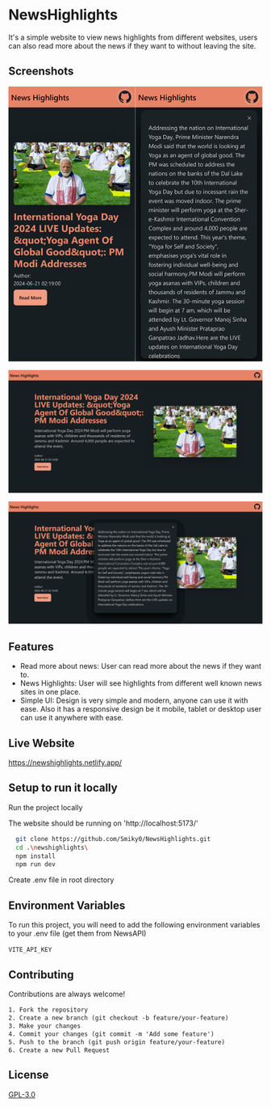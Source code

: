 # NewsHighlights

It's a simple website to view news highlights from different websites, users can also read more about the news if they want to without leaving the site.

## Screenshots

![App Screenshot](screenshots/ss1.png?raw=trueb)

![App Screenshot](screenshots/ss3.png?raw=true)

![App Screenshot](screenshots/ss4.png?raw=true)

## Features

-   Read more about news: User can read more about the news if they want to.
-   News Highlights: User will see highlights from different well known news sites in one place.
-   Simple UI: Design is very simple and modern, anyone can use it with ease. Also it has a responsive design be it mobile, tablet or desktop user can use it anywhere with ease.

## Live Website

https://newshighlights.netlify.app/

## Setup to run it locally

Run the project locally

The website should be running on 'http://localhost:5173/'

```bash
  git clone https://github.com/Smiky0/NewsHighlights.git
  cd .\newshighlights\
  npm install
  npm run dev
```

Create .env file in root directory

## Environment Variables

To run this project, you will need to add the following environment variables to your .env file (get them from NewsAPI)

`VITE_API_KEY`

## Contributing

Contributions are always welcome!

    1. Fork the repository
    2. Create a new branch (git checkout -b feature/your-feature)
    3. Make your changes
    4. Commit your changes (git commit -m 'Add some feature')
    5. Push to the branch (git push origin feature/your-feature)
    6. Create a new Pull Request

## License

[GPL-3.0](https://choosealicense.com/licenses/gpl-3.0/)
